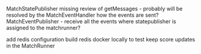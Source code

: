 
MatchStatePublisher
    missing review of getMessages - probably will be resolved by the MatchEventHandler
    how the events are sent?
        MatchEventPublisher - receive all the events
    where statepublisher is assigned to the matchrunner?

add redis configuration
build redis docker locally to test
keep score updates in the MatchRunner

